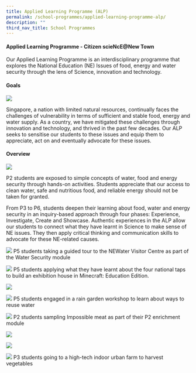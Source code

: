 ```yaml
---
title: Applied Learning Programme (ALP)
permalink: /school-programmes/applied-learning-programme-alp/
description: ""
third_nav_title: School Programmes
---
```

#### **Applied Learning Programme - Citizen scieNcE@New Town**

Our Applied Learning Programme is an interdisciplinary programme that explores the National Education (NE) Issues of food, energy and water security through the lens of Science, innovation and technology.

#### **Goals**
![](/images/School%20Programmes/ALP/ALPGoals.jpeg)

Singapore, a nation with limited natural resources, continually faces the challenges of vulnerability in terms of sufficient and stable food, energy and water supply. As a country, we have mitigated these challenges through innovation and technology, and thrived in the past few decades. Our ALP seeks to sensitise our students to these issues and equip them to appreciate, act on and eventually advocate for these issues.

#### **Overview**
![](/images/School%20Programmes/ALP/overview%20(v2).jpg)

P2 students are exposed to simple concepts of water, food and energy security through hands-on activities. Students appreciate that our access to clean water, safe and nutritious food, and reliable energy should not be taken for granted.

From P3 to P6, students deepen their learning about food, water and energy security in an inquiry-based approach through four phases: Experience, Investigate, Create and Showcase. Authentic experiences in the ALP allow our students to connect what they have learnt in Science to make sense of NE issues. They then apply critical thinking and communication skills to advocate for these NE-related causes.


![](/images/School%20Programmes/ALP/nvc3%20marina%20barrage.jpg)
P5 students taking a guided tour to the NEWater Visitor Centre as part of the Water Security module

![](/images/School%20Programmes/ALP/mee%203%20minecraft.jpeg)
P5 students applying what they have learnt about the four national taps to build an exhibition house in Minecraft: Education Edition.

![](/images/School%20Programmes/ALP/rain%20garden%201.jpeg)

![](/images/School%20Programmes/ALP/rain%20garden%202.jpeg)
P5 students engaged in a rain garden workshop to learn about ways to reuse water

![](/images/Impossiblemeat1.png)
P2 students sampling Impossible meat as part of their P2 enrichment module

![](/images/P3ALP1.jpeg)

![](/images/P3ALP2.jpeg)

![](/images/P3ALP3.jpeg)
P3 students going to a high-tech indoor urban farm to harvest vegetables